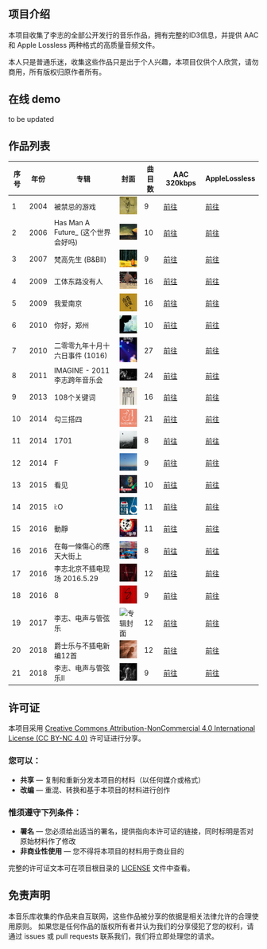 ## 项目介绍

本项目收集了李志的全部公开发行的音乐作品，拥有完整的ID3信息，并提供 AAC 和 Apple Lossless 两种格式的高质量音频文件。

本人只是普通乐迷，收集这些作品只是出于个人兴趣，本项目仅供个人欣赏，请勿商用，所有版权归原作者所有。


## 在线 demo
to be updated

## 作品列表

| 序号 | 年份 | 专辑 | 封面 | 曲目数 | AAC 320kbps | AppleLossless |
| --- | --- | --- | --- | --- | --- | --- |
| 1 | 2004 | 被禁忌的游戏 | <img src="./AAC%20320kbps/2004%20-%20被禁忌的游戏/被禁忌的游戏.jpg" alt="专辑封面" style="max-height:60px;"> | 9 | [前往](./AAC%20320kbps/2004%20-%20被禁忌的游戏) | [前往](./Apple%20Lossless/2004%20-%20被禁忌的游戏) |
| 2 | 2006 | Has Man A Future_ (这个世界会好吗) | <img src="./AAC%20320kbps/2006%20-%20Has%20Man%20A%20Future_%20%28这个世界会好吗%29/Has%20Man%20A%20Future_%20%28这个世界会好吗%29.jpg" alt="专辑封面" style="max-height:60px;"> | 10 | [前往](./AAC%20320kbps/2006%20-%20Has%20Man%20A%20Future_%20%28这个世界会好吗%29) | [前往](./Apple%20Lossless/2006%20-%20Has%20Man%20A%20Future_%20%28这个世界会好吗%29) |
| 3 | 2007 | 梵高先生 (B&BⅡ) | <img src="./AAC%20320kbps/2007%20-%20梵高先生%20%28B%26BⅡ%29/梵高先生%20%28B%26BⅡ%29.jpg" alt="专辑封面" style="max-height:60px;"> | 9 | [前往](./AAC%20320kbps/2007%20-%20梵高先生%20%28B%26BⅡ%29) | [前往](./Apple%20Lossless/2007%20-%20梵高先生%20%28B%26BⅡ%29) |
| 4 | 2009 | 工体东路没有人 | <img src="./AAC%20320kbps/2009%20-%20工体东路没有人/工体东路没有人.jpg" alt="专辑封面" style="max-height:60px;"> | 16 | [前往](./AAC%20320kbps/2009%20-%20工体东路没有人) | [前往](./Apple%20Lossless/2009%20-%20工体东路没有人) |
| 5 | 2009 | 我爱南京 | <img src="./AAC%20320kbps/2009%20-%20我爱南京/我爱南京.jpg" alt="专辑封面" style="max-height:60px;"> | 16 | [前往](./AAC%20320kbps/2009%20-%20我爱南京) | [前往](./Apple%20Lossless/2009%20-%20我爱南京) |
| 6 | 2010 | 你好，郑州 | <img src="./AAC%20320kbps/2010%20-%20你好，郑州/你好，郑州.jpg" alt="专辑封面" style="max-height:60px;"> | 10 | [前往](./AAC%20320kbps/2010%20-%20你好，郑州) | [前往](./Apple%20Lossless/2010%20-%20你好，郑州) |
| 7 | 2010 | 二零零九年十月十六日事件 (1016) | <img src="./AAC%20320kbps/2010%20-%20二零零九年十月十六日事件%20%281016%29/二零零九年十月十六日事件%20%281016%29.png" alt="专辑封面" style="max-height:60px;"> | 27 | [前往](./AAC%20320kbps/2010%20-%20二零零九年十月十六日事件%20%281016%29) | [前往](./Apple%20Lossless/2010%20-%20二零零九年十月十六日事件%20%281016%29) |
| 8 | 2011 | IMAGINE - 2011李志跨年音乐会 | <img src="./AAC%20320kbps/2011%20-%20IMAGINE%20-%202011李志跨年音乐会/IMAGINE%20-%202011李志跨年音乐会.jpg" alt="专辑封面" style="max-height:60px;"> | 24 | [前往](./AAC%20320kbps/2011%20-%20IMAGINE%20-%202011李志跨年音乐会) | [前往](./Apple%20Lossless/2011%20-%20IMAGINE%20-%202011李志跨年音乐会) |
| 9 | 2013 | 108个关键词 | <img src="./AAC%20320kbps/2013%20-%20108个关键词/108个关键词.png" alt="专辑封面" style="max-height:60px;"> | 16 | [前往](./AAC%20320kbps/2013%20-%20108个关键词) | [前往](./Apple%20Lossless/2013%20-%20108个关键词) |
| 10 | 2014 | 勾三搭四 | <img src="./AAC%20320kbps/2014%20-%20勾三搭四/勾三搭四.png" alt="专辑封面" style="max-height:60px;"> | 21 | [前往](./AAC%20320kbps/2014%20-%20勾三搭四) | [前往](./Apple%20Lossless/2014%20-%20勾三搭四) |
| 11 | 2014 | 1701 | <img src="./AAC%20320kbps/2014%20-%201701/1701.png" alt="专辑封面" style="max-height:60px;"> | 8 | [前往](./AAC%20320kbps/2014%20-%201701) | [前往](./Apple%20Lossless/2014%20-%201701) |
| 12 | 2014 | F | <img src="./AAC%20320kbps/2014%20-%20F/F.jpg" alt="专辑封面" style="max-height:60px;"> | 9 | [前往](./AAC%20320kbps/2014%20-%20F) | [前往](./Apple%20Lossless/2014%20-%20F) |
| 13 | 2015 | 看见 | <img src="./AAC%20320kbps/2015%20-%20看见/看见.jpg" alt="专辑封面" style="max-height:60px;"> | 10 | [前往](./AAC%20320kbps/2015%20-%20看见) | [前往](./Apple%20Lossless/2015%20-%20看见) |
| 14 | 2015 | i:O | <img src="./AAC%20320kbps/2015%20-%20i:O/i_O.jpg" alt="专辑封面" style="max-height:60px;"> | 11 | [前往](./AAC%20320kbps/2015%20-%20i:O) | [前往](./Apple%20Lossless/2015%20-%20i:O) |
| 15 | 2016 | 動靜 | <img src="./AAC%20320kbps/2016%20-%20動靜/動靜.jpg" alt="专辑封面" style="max-height:60px;"> | 11 | [前往](./AAC%20320kbps/2016%20-%20動靜) | [前往](./Apple%20Lossless/2016%20-%20動靜) |
| 16 | 2016 | 在每一條傷心的應天大街上 | <img src="./AAC%20320kbps/2016%20-%20在每一條傷心的應天大街上/在每一條傷心的應天大街上.jpg" alt="专辑封面" style="max-height:60px;"> | 8 | [前往](./AAC%20320kbps/2016%20-%20在每一條傷心的應天大街上) | [前往](./Apple%20Lossless/2016%20-%20在每一條傷心的應天大街上) |
| 17 | 2016 | 李志北京不插电现场 2016.5.29 | <img src="./AAC%20320kbps/2016%20-%20李志北京不插电现场%202016.5.29/李志北京不插电现场%202016.5.29.jpg" alt="专辑封面" style="max-height:60px;"> | 12 | [前往](./AAC%20320kbps/2016%20-%20李志北京不插电现场%202016.5.29) | [前往](./Apple%20Lossless/2016%20-%20李志北京不插电现场%202016.5.29) |
| 18 | 2016 | 8 | <img src="./AAC%20320kbps/2016%20-%208/8.png" alt="专辑封面" style="max-height:60px;"> | 9 | [前往](./AAC%20320kbps/2016%20-%208) | [前往](./Apple%20Lossless/2016%20-%208) |
| 19 | 2017 | 李志、电声与管弦乐 | <img src="./AAC%20320kbps/2017%20-%20李志、电声与管弦乐/李志、电声与管弦乐.png" alt="专辑封面" style="max-height:60px;"> | 12 | [前往](./AAC%20320kbps/2017%20-%20李志、电声与管弦乐) | [前往](./Apple%20Lossless/2017%20-%20李志、电声与管弦乐) |
| 20 | 2018 | 爵士乐与不插电新编12首 | <img src="./AAC%20320kbps/2018%20-%20爵士乐与不插电新编12首/爵士乐与不插电新编12首.png" alt="专辑封面" style="max-height:60px;"> | 12 | [前往](./AAC%20320kbps/2018%20-%20爵士乐与不插电新编12首) | [前往](./Apple%20Lossless/2018%20-%20爵士乐与不插电新编12首) |
| 21 | 2018 | 李志、电声与管弦乐II | <img src="./AAC%20320kbps/2018%20-%20李志、电声与管弦乐II/李志、电声与管弦乐II.png" alt="专辑封面" style="max-height:60px;"> | 9 | [前往](./AAC%20320kbps/2018%20-%20李志、电声与管弦乐II) | [前往](./Apple%20Lossless/2018%20-%20李志、电声与管弦乐II) | 
 

## 许可证

本项目采用 [Creative Commons Attribution-NonCommercial 4.0 International License (CC BY-NC 4.0)](http://creativecommons.org/licenses/by-nc/4.0/) 许可证进行分享。

### 您可以：
- **共享** — 复制和重新分发本项目的材料（以任何媒介或格式）
- **改编** — 重混、转换和基于本项目的材料进行创作

### 惟须遵守下列条件：
- **署名** — 您必须给出适当的署名，提供指向本许可证的链接，同时标明是否对原始材料作了修改
- **非商业性使用** — 您不得将本项目的材料用于商业目的

完整的许可证文本可在项目根目录的 [LICENSE](./LICENSE) 文件中查看。

## 免责声明
本音乐库收集的作品来自互联网，这些作品被分享的依据是相关法律允许的合理使用原则。
如果您是任何作品的版权所有者并认为我们的分享侵犯了您的权利，请通过 issues 或 pull requests 联系我们，我们将立即处理您的请求。

